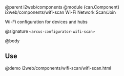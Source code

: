 @parent i2web/components
@module {can.Component} i2web/components/wifi-scan Wi-Fi Network Scan/Join

Wi-Fi configuration for devices and hubs

@signature `<arcus-configurator-wifi-scan>`

@body

## Use

@demo i2web/components/wifi-scan/wifi-scan.html